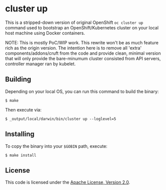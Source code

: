 # cluster up

This is a stripped-down version of original OpenShift `oc cluster up` command used to bootstrap an OpenShift/Kubernetes
cluster on your local host machine using Docker containers.

NOTE: This is mostly PoC/WIP work. This rewrite won't be as much feature rich as the origin version. The intention here
is to remove all 'extra' components/addons/cruft from the code and provide clean, minimal version that will only
provide the bare-minumum cluster consisted from API servers, controller manager ran by kubelet.

## Building

Depending on your local OS, you can run this command to build the binary:

```
$ make
```

Then execute via:

```
$ _output/local/darwin/bin/cluster up --loglevel=5
```

## Installing

To copy the binary into your `$GOBIN` path, execute:

```
$ make install
```

## License

This code is licensed under the [Apache License, Version 2.0](http://www.apache.org/licenses/).